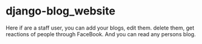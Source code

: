 # django-blog_website
Here if are a staff user, you can add your blogs, edit them. delete them, get reactions of people through FaceBook. And you can read any persons blog.
